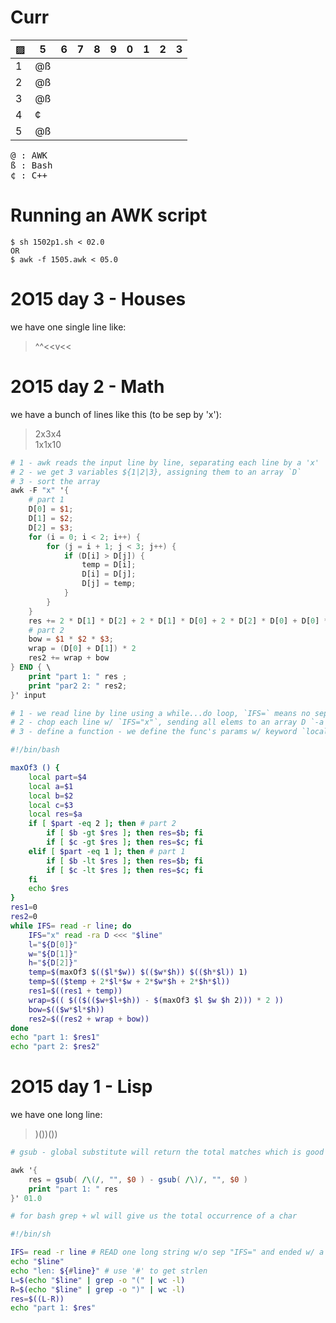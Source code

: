 # Curr

▨      |  5  | 6 | 7 | 8 | 9 | 0 | 1 | 2 | 3 |
------ | --- | - | - | - | - | - | - | - | - |
1      | @ß  |   |   |   |   |   |   |   |   |
2      | @ß  |   |   |   |   |   |   |   |   |
3      | @ß  |   |   |   |   |   |   |   |   |
4      | ¢   |   |   |   |   |   |   |   |   |
5      | @ß  |   |   |   |   |   |   |   |   |

<kbd>@ : AWK</kbd> \
<kbd>ß : Bash</kbd> \
<kbd>¢ : C++</kbd>

# Running an AWK script
```
$ sh 1502p1.sh < 02.0
OR
$ awk -f 1505.awk < 05.0
```

# 2O15 day 3 - Houses
we have one single line like:
> ^^<<v<<v><

# 2O15 day 2 - Math
we have a bunch of lines like this (to be sep by 'x'):
> 2x3x4 \
> 1x1x10
```awk
# 1 - awk reads the input line by line, separating each line by a 'x'
# 2 - we get 3 variables ${1|2|3}, assigning them to an array `D`
# 3 - sort the array
awk -F "x" '{
    # part 1
    D[0] = $1;
    D[1] = $2;
    D[2] = $3;
    for (i = 0; i < 2; i++) {
        for (j = i + 1; j < 3; j++) {
            if (D[i] > D[j]) {
                temp = D[i];
                D[i] = D[j];
                D[j] = temp;
            }
        }
    }
    res += 2 * D[1] * D[2] + 2 * D[1] * D[0] + 2 * D[2] * D[0] + D[0] * D[1];
    # part 2
    bow = $1 * $2 * $3;
    wrap = (D[0] + D[1]) * 2
    res2 += wrap + bow
} END { \
    print "part 1: " res ;
    print "par2 2: " res2; 
}' input
```
```bash
# 1 - we read line by line using a while...do loop, `IFS=` means no sep 
# 2 - chop each line w/ `IFS="x"`, sending all elems to an array D `-a D`
# 3 - define a function - we define the func's params w/ keyword `local`

#!/bin/bash

maxOf3 () {
    local part=$4
    local a=$1
    local b=$2
    local c=$3
    local res=$a
    if [ $part -eq 2 ]; then # part 2
        if [ $b -gt $res ]; then res=$b; fi
        if [ $c -gt $res ]; then res=$c; fi
    elif [ $part -eq 1 ]; then # part 1
        if [ $b -lt $res ]; then res=$b; fi
        if [ $c -lt $res ]; then res=$c; fi
    fi
    echo $res
}
res1=0
res2=0
while IFS= read -r line; do
    IFS="x" read -ra D <<< "$line"
    l="${D[0]}"
    w="${D[1]}"
    h="${D[2]}"
    temp=$(maxOf3 $(($l*$w)) $(($w*$h)) $(($h*$l)) 1)
    temp=$(($temp + 2*$l*$w + 2*$w*$h + 2*$h*$l))
    res1=$((res1 + temp))
    wrap=$(( $(($(($w+$l+$h)) - $(maxOf3 $l $w $h 2))) * 2 ))
    bow=$(($w*$l*$h))
    res2=$((res2 + wrap + bow))
done
echo "part 1: $res1"
echo "part 2: $res2"
```

# 2O15 day 1 - Lisp
we have one long line: 
> )())())
```awk
# gsub - global substitute will return the total matches which is good enough for p1  

awk '{
    res = gsub( /\(/, "", $0 ) - gsub( /\)/, "", $0 )
    print "part 1: " res
}' 01.0
```
```bash
# for bash grep + wl will give us the total occurrence of a char 

#!/bin/sh

IFS= read -r line # READ one long string w/o sep "IFS=" and ended w/ a carriage return
echo "$line" 
echo "len: ${#line}" # use '#' to get strlen 
L=$(echo "$line" | grep -o "(" | wc -l)
R=$(echo "$line" | grep -o ")" | wc -l)
res=$((L-R))
echo "part 1: $res"
```
